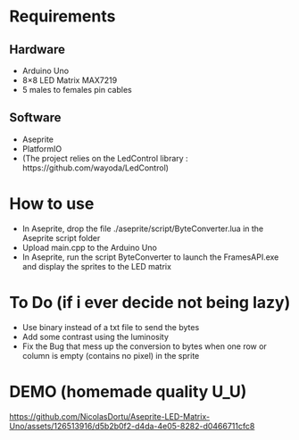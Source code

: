 # Requirements
## Hardware
<ul>
  <li>Arduino Uno</li>
  <li>8×8 LED Matrix MAX7219</li>
  <li>5 males to females pin cables</li>
</ul>

## Software
<ul>
  <li>Aseprite</li>
  <li>PlatformIO</li>
  <li>(The project relies on the LedControl library : https://github.com/wayoda/LedControl)</li>
</ul>

# How to use
<ul>
  <li>In Aseprite, drop the file ./aseprite/script/ByteConverter.lua in the Aseprite script folder</li>
  <li>Upload main.cpp to the Arduino Uno</li>
  <li>In Aseprite, run the script ByteConverter to launch the FramesAPI.exe and display the sprites to the LED matrix</li>
</ul>

# To Do (if i ever decide not being lazy)
<ul>
  <li>Use binary instead of a txt file to send the bytes</li>
  <li>Add some contrast using the luminosity</li>
  <li>Fix the Bug that mess up the conversion to bytes when one row or column is empty (contains no pixel) in the sprite</li>
</ul>

# DEMO (homemade quality U_U)

https://github.com/NicolasDortu/Aseprite-LED-Matrix-Uno/assets/126513916/d5b2b0f2-d4da-4e05-8282-d0466711cfc8

